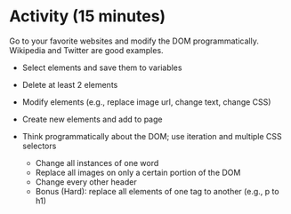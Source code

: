 # Activity (15 minutes) 

Go to your favorite websites and modify the DOM programmatically. Wikipedia and Twitter are good examples. 

- Select elements and save them to variables
- Delete at least 2 elements
- Modify elements (e.g., replace image url, change text, change CSS)
- Create new elements and add to page

- Think programmatically about the DOM; use iteration and multiple CSS selectors

    - Change all instances of one word
    - Replace all images on only a certain portion of the DOM
    - Change every other header
    - Bonus (Hard): replace all elements of one tag to another (e.g., p to h1)
